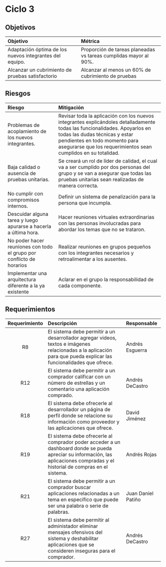 # Ciclo 3

## Objetivos
Objetivo|Métrica
:--|:--
Adaptación óptima de los nuevos integrantes del equipo.|Proporción de tareas planeadas vs tareas cumplidas mayor al 90%.
Alcanzar un cubrimiento de pruebas satisfactorio|Alcanzar al menos un 60% de cubrimiento de pruebas

## Riesgos
Riesgo|Mitigación
:--|:--
Problemas de acoplamiento de los nuevos integrantes.|Revisar toda la aplicación con los  nuevos integrantes explicándoles detalladamente todas las funcionalidades. Apoyarlos en todas las dudas técnicas y estar pendientes en todo momento para asegurarse que los requerimientos sean cumplidos en su totalidad.
Baja calidad o ausencia de pruebas unitarias.|Se creará un rol de líder de calidad, el cual va a ser cumplido por dos personas del grupo y se van a asegurar que todas las pruebas unitarias sean realizadas de manera correcta.
No cumplir con compromisos internos.|Definir un sistema de penalización para la persona que incumpla.
Descuidar alguna tarea y luego apurarse a hacerla a última hora.|Hacer reuniones virtuales extraordinarias con las personas involucradas para abordar los temas que no se trataron.
No poder hacer reuniones con todo el grupo por conflicto de horarios|Realizar reuniones en grupos pequeños con los integrantes necesarios y retroalimentar a los ausentes.
Implementar una arquitectura diferente a la ya existente|Aclarar en el grupo la responsabilidad de cada componente.

## Requerimientos
| Requerimiento | Descripción | Responsable |
| :--: | :-- | :-- |
| R8 | El sistema debe permitir a un desarrollador agregar videos, textos e imágenes relacionadas a la aplicación para que pueda explicar las funcionalidades que ofrece. | Andrés Esguerra
| R12 | El sistema debe permitir a un comprador calificar con un número de estrellas y un comentario una aplicación comprado. | Andrés DeCastro |
| R18 | El sistema debe ofrecerle al desarrollador un página de perfil donde se relacione su información como proveedor y las aplicaciones que ofrece. | David Jiménez |
| R19 | El sistema debe ofrecerle al comprador poder acceder a un dashboard donde se pueda apreciar su información, las aplicaciones compradas y el historial de compras en el sistema. | Andrés Rojas |
| R21 | El sistema debe permitir a un comprador buscar aplicaciones relacionadas a un tema en específico que puede ser una palabra o serie de palabras. | Juan Daniel Patiño |
| R27 | El sistema debe permitir al administador eliminar mensajes ofensivos del sistema y deshabilitar aplicaciones que se consideren inseguras para el comprador. | Andrés DeCastro |